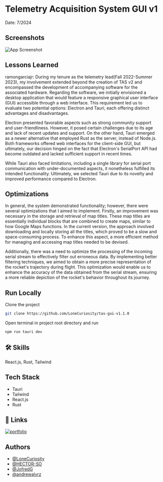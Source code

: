 # Telemetry Acquisition System GUI v1
Date: 7/2024
## Screenshots

![App Screenshot](http://ramongarciajr.tech/TAS%20GUI.jpeg)


## Lessons Learned
ramongarciajr:
During my tenure as the telemetry lead(Fall 2022-Summer 2023), my involvement extended beyond the creation of TAS v2 and encompassed the development of accompanying software for the associated hardware. Regarding the software, we initially envisioned a desktop application that would feature a responsive graphical user interface (GUI) accessible through a web interface. This requirement led us to evaluate two potential options: Electron and Tauri, each offering distinct advantages and disadvantages.

Electron presented favorable aspects such as strong community support and user-friendliness. However, it posed certain challenges due to its age and lack of recent updates and support. On the other hand, Tauri emerged as a newer alternative that employed Rust as the server, instead of Node.js. Both frameworks offered web interfaces for the client-side GUI, but ultimately, our decision hinged on the fact that Electron's SerialPort API had become outdated and lacked sufficient support in recent times.

While Tauri also faced limitations, including a single library for serial port communication with under-documented aspects, it nonetheless fulfilled its intended functionality. Ultimately, we selected Tauri due to its novelty and improved performance compared to Electron.


## Optimizations

In general, the system demonstrated functionality; however, there were several optimizations that I aimed to implement. Firstly, an improvement was necessary in the storage and retrieval of map titles. These map titles are essentially individual blocks that are combined to create maps, similar to how Google Maps functions. In the current version, the approach involved downloading and locally storing all the titles, which proved to be a slow and space-consuming process. To enhance this aspect, a more efficient method for managing and accessing map titles needed to be devised.

Additionally, there was a need to optimize the processing of the incoming serial stream to effectively filter out erroneous data. By implementing better filtering techniques, we aimed to obtain a more precise representation of the rocket's trajectory during flight. This optimization would enable us to enhance the accuracy of the data obtained from the serial stream, ensuring a more reliable depiction of the rocket's behavior throughout its journey.


## Run Locally

Clone the project

```bash
git clone https://github.com/LoneCuriosity/tas-gui-v1.1.0
```

Open terminal in project root directory and run

```bash
npm run tauri dev
```


## 🛠 Skills
React.js, Rust, Tailwind


## Tech Stack

- Tauri
- Tailwind
- React.js
- Rust

## 🔗 Links
[![portfolio](https://img.shields.io/badge/my_portfolio-000?style=for-the-badge&logo=ko-fi&logoColor=white)](https://ramongarciajr.tech/)


## Authors

- [@LoneCuriosity](https://www.github.com/LoneCuriosity)
- [@HECTOR-SO](https://github.com/HECTOR-SO)
- [@JofredG](https://github.com/JofredG)
- [@andrewalvrz](https://github.com/andrewalvrz)
